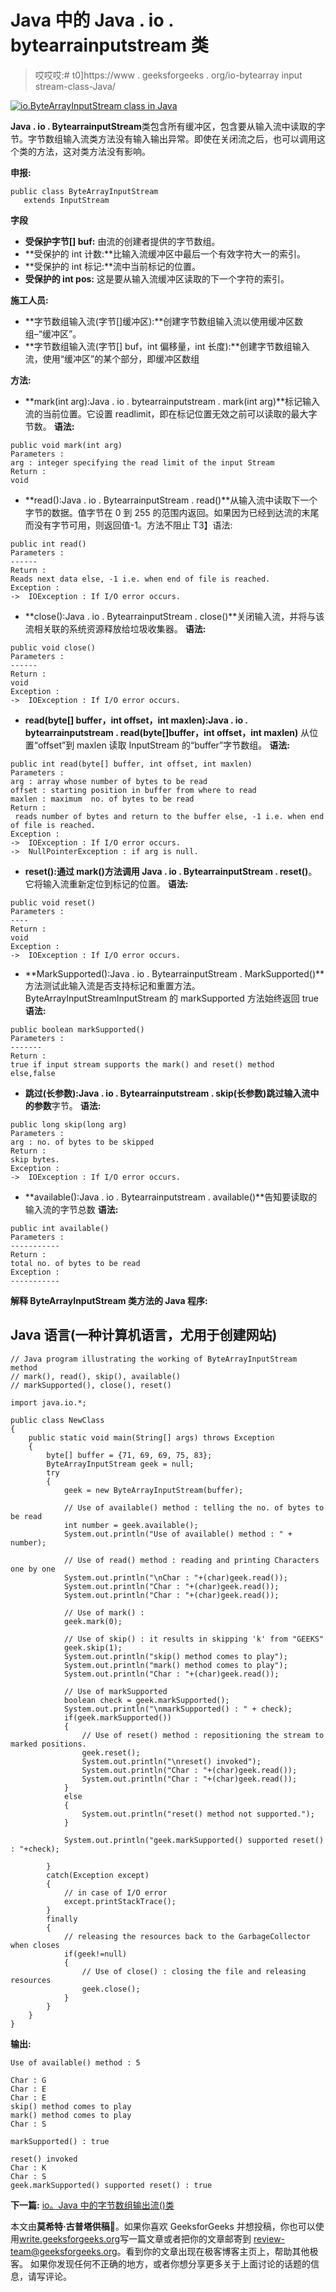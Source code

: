 # Java 中的 Java . io . bytearrainputstream 类

> 哎哎哎:# t0]https://www . geeksforgeeks . org/io-bytearray input stream-class-Java/

[![io.ByteArrayInputStream class in Java](img/fb29a50c0de9141368a93c7ad6834c14.png)](https://media.geeksforgeeks.org/wp-content/uploads/io.ByteArrayInputStream-class-in-Java.jpg)

**Java . io . BytearrainputStream**类包含所有缓冲区，包含要从输入流中读取的字节。字节数组输入流类方法没有输入输出异常。即使在关闭流之后，也可以调用这个类的方法，这对类方法没有影响。

**申报:**

```
public class ByteArrayInputStream
   extends InputStream
```

**字段**

*   **受保护字节[] buf:** 由流的创建者提供的字节数组。
*   **受保护的 int 计数:**比输入流缓冲区中最后一个有效字符大一的索引。
*   **受保护的 int 标记:**流中当前标记的位置。
*   **受保护的 int pos:** 这是要从输入流缓冲区读取的下一个字符的索引。

**施工人员:**

*   **字节数组输入流(字节[]缓冲区):**创建字节数组输入流以使用缓冲区数组–“缓冲区”。
*   **字节数组输入流(字节[] buf，int 偏移量，int 长度):**创建字节数组输入流，使用“缓冲区”的某个部分，即缓冲区数组

**方法:**

*   **mark(int arg):Java . io . bytearrainputstream . mark(int arg)**标记输入流的当前位置。它设置 readlimit，即在标记位置无效之前可以读取的最大字节数。
    **语法:**

```
public void mark(int arg)
Parameters :
arg : integer specifying the read limit of the input Stream
Return : 
void
```

*   **read():Java . io . BytearrainputStream . read()**从输入流中读取下一个字节的数据。值字节在 0 到 255 的范围内返回。如果因为已经到达流的末尾而没有字节可用，则返回值-1。方法不阻止
    T3】语法:

```
public int read()
Parameters :
------
Return : 
Reads next data else, -1 i.e. when end of file is reached.
Exception :
->  IOException : If I/O error occurs.
```

*   **close():Java . io . BytearrainputStream . close()**关闭输入流，并将与该流相关联的系统资源释放给垃圾收集器。
    **语法:**

```
public void close()
Parameters :
------
Return : 
void
Exception :
->  IOException : If I/O error occurs.
```

*   **read(byte[] buffer，int offset，int maxlen):Java . io . bytearrainputstream . read(byte[]buffer，int offset，int maxlen)** 从位置“offset”到 maxlen 读取 InputStream 的“buffer”字节数组。
    **语法:**

```
public int read(byte[] buffer, int offset, int maxlen)
Parameters :
arg : array whose number of bytes to be read
offset : starting position in buffer from where to read
maxlen : maximum  no. of bytes to be read
Return : 
 reads number of bytes and return to the buffer else, -1 i.e. when end of file is reached.
Exception :
->  IOException : If I/O error occurs.
->  NullPointerException : if arg is null.
```

*   **reset():通过 mark()方法调用 Java . io . BytearrainputStream . reset()**。它将输入流重新定位到标记的位置。
    **语法:**

```
public void reset()
Parameters :
----
Return : 
void
Exception :
->  IOException : If I/O error occurs.
```

*   **MarkSupported():Java . io . BytearrainputStream . MarkSupported()**方法测试此输入流是否支持标记和重置方法。ByteArrayInputStreamInputStream 的 markSupported 方法始终返回 true
    **语法:**

```
public boolean markSupported()
Parameters :
-------
Return : 
true if input stream supports the mark() and reset() method  else,false
```

*   **跳过(长参数):Java . io . Bytearrainputstream . skip(长参数)**跳过输入流中的**参数**字节。
    **语法:**

```
public long skip(long arg)
Parameters :
arg : no. of bytes to be skipped
Return : 
skip bytes.
Exception :
->  IOException : If I/O error occurs.
```

*   **available():Java . io . Bytearrainputstream . available()**告知要读取的输入流的字节总数
    **语法:**

```
public int available()
Parameters :
-----------
Return : 
total no. of bytes to be read
Exception :
-----------
```

**解释 ByteArrayInputStream 类方法的 Java 程序:**

## Java 语言(一种计算机语言，尤用于创建网站)

```
// Java program illustrating the working of ByteArrayInputStream method
// mark(), read(), skip(), available()
// markSupported(), close(), reset()

import java.io.*;

public class NewClass
{
    public static void main(String[] args) throws Exception
    {
        byte[] buffer = {71, 69, 69, 75, 83};       
        ByteArrayInputStream geek = null;
        try
        {
            geek = new ByteArrayInputStream(buffer);

            // Use of available() method : telling the no. of bytes to be read
            int number = geek.available();
            System.out.println("Use of available() method : " + number);      

            // Use of read() method : reading and printing Characters one by one
            System.out.println("\nChar : "+(char)geek.read());
            System.out.println("Char : "+(char)geek.read());
            System.out.println("Char : "+(char)geek.read());

            // Use of mark() :
            geek.mark(0);

            // Use of skip() : it results in skipping 'k' from "GEEKS"
            geek.skip(1);
            System.out.println("skip() method comes to play");
            System.out.println("mark() method comes to play");
            System.out.println("Char : "+(char)geek.read());

            // Use of markSupported
            boolean check = geek.markSupported();
            System.out.println("\nmarkSupported() : " + check);
            if(geek.markSupported())
            {
                // Use of reset() method : repositioning the stream to marked positions.
                geek.reset();
                System.out.println("\nreset() invoked");
                System.out.println("Char : "+(char)geek.read());
                System.out.println("Char : "+(char)geek.read());
            }
            else
            {
                System.out.println("reset() method not supported.");
            }

            System.out.println("geek.markSupported() supported reset() : "+check);

        }
        catch(Exception except)
        {
            // in case of I/O error
            except.printStackTrace();
        }
        finally
        {
            // releasing the resources back to the GarbageCollector when closes
            if(geek!=null)
            {
                // Use of close() : closing the file and releasing resources
                geek.close();
            }
        }
    }
}
```

**输出:**

```
Use of available() method : 5

Char : G
Char : E
Char : E
skip() method comes to play
mark() method comes to play
Char : S

markSupported() : true

reset() invoked
Char : K
Char : S
geek.markSupported() supported reset() : true
```

**下一篇:** [io。Java 中的字节数组输出流()类](https://www.geeksforgeeks.org/io-bytearrayoutputstream-class-java/)

本文由**莫希特·古普塔供稿🙂**。如果你喜欢 GeeksforGeeks 并想投稿，你也可以使用[write.geeksforgeeks.org](https://write.geeksforgeeks.org)写一篇文章或者把你的文章邮寄到 review-team@geeksforgeeks.org。看到你的文章出现在极客博客主页上，帮助其他极客。
如果你发现任何不正确的地方，或者你想分享更多关于上面讨论的话题的信息，请写评论。